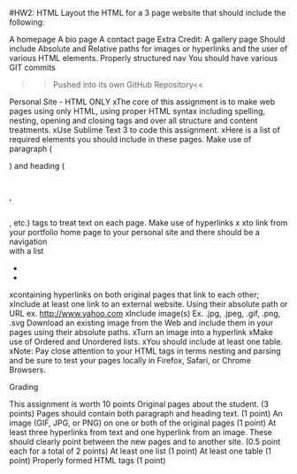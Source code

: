 #HW2: HTML
Layout the HTML for a 3 page website that should include the following:

A homepage
A bio page
A contact page
Extra Credit: A gallery page
Should include Absolute and Relative paths for images or hyperlinks and the user of various HTML elements.
Properly structured nav
You should have various GIT commits
>>Pushed into its own GitHub Repository<<

Personal Site - HTML ONLY
xThe core of this assignment is to make web pages using only HTML, using proper HTML syntax including spelling, nesting, opening and closing tags and over all structure and content treatments.
xUse Sublime Text 3 to code this assignment.
xHere is a list of required elements you should include in these pages.
Make use of paragraph (<p></p>) and heading (<h1></h1>, <h2></h2>, etc.) tags to treat text on each page.
Make use of hyperlinks
x<a href='INSERT_PATH'></a> xto link from your portfolio home page to your personal site and there should be a navigation <nav> with a list <ul><li></li><li></li></ul> xcontaining hyperlinks on both original pages that link to each other;
xInclude at least one link to an external website. Using their absolute path or URL ex. http://www.yahoo.com
xInclude image(s) Ex. .jpg, .jpeg, .gif, .png, .svg Download an existing image from the Web and include them in your pages using their absolute paths.
xTurn an image into a hyperlink
xMake use of Ordered and Unordered lists.
xYou should include at least one table.
xNote: Pay close attention to your HTML tags in terms nesting and parsing and be sure to test your pages locally in Firefox, Safari, or Chrome Browsers.


Grading

This assignment is worth 10 points
Original pages about the student. (3 points)
Pages should contain both paragraph and heading text. (1 point)
An image (GIF, JPG, or PNG) on one or both of the original pages (1 point)
At least three hyperlinks from text and one hyperlink from an image. These should clearly point between the new pages and to another site. (0.5 point each for a total of 2 points)
At least one list (1 point)
At least one table (1 point)
Properly formed HTML tags (1 point)

